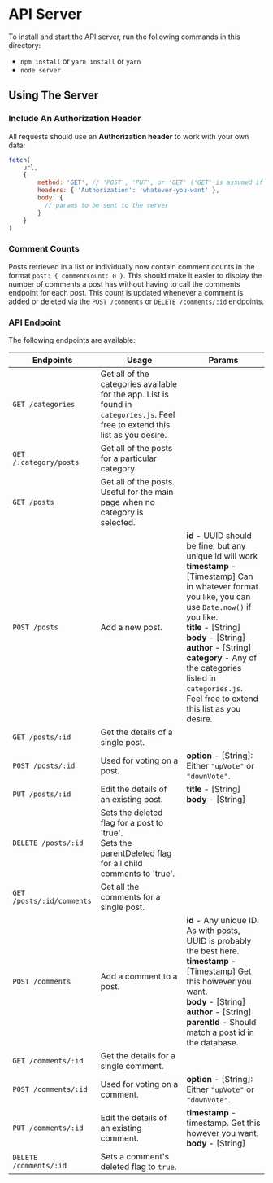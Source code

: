 # API Server

To install and start the API server, run the following commands in this directory:

* `npm install` or `yarn install` or `yarn`
* `node server`

## Using The Server

### Include An Authorization Header

All requests should use an **Authorization header** to work with your own data:

```js
fetch(
    url,
    {
      	method: 'GET', // 'POST', 'PUT', or 'GET' ('GET' is assumed if left off)
        headers: { 'Authorization': 'whatever-you-want' },
     	body: {
          // params to be sent to the server
        }
    }
)
```

### Comment Counts
Posts retrieved in a list or individually now contain comment counts in the format `post: { commentCount: 0 }`.  This should make it easier to display the number of comments a post has without having to call the comments endpoint for each post.   This count is updated whenever a comment is added or deleted via the `POST /comments` or `DELETE /comments/:id` endpoints.

### API Endpoint

The following endpoints are available:

| Endpoints                 | Usage                                    | Params                                   |
| ------------------------- | ---------------------------------------- | ---------------------------------------- |
| `GET /categories`         | Get all of the categories available for the app. List is found in `categories.js`. Feel free to extend this list as you desire. |                                          |
| `GET /:category/posts`    | Get all of the posts for a particular category. |                                          |
| `GET /posts`              | Get all of the posts. Useful for the main page when no category is selected. |                                          |
| `POST /posts`             | Add a new post.                          | **id** - UUID should be fine, but any unique id will work <br> **timestamp** - [Timestamp] Can in whatever format you like, you can use `Date.now()` if you like. <br> **title** - [String] <br> **body** - [String] <br> **author** - [String] <br> **category** -  Any of the categories listed in `categories.js`. Feel free to extend this list as you desire. |
| `GET /posts/:id`          | Get the details of a single post.        |                                          |
| `POST /posts/:id`         | Used for voting on a post.               | **option** - [String]: Either `"upVote"` or `"downVote"`. |
| `PUT /posts/:id`          | Edit the details of an existing post.    | **title** - [String] <br> **body** - [String] |
| `DELETE /posts/:id`       | Sets the deleted flag for a post to 'true'. <br> Sets the parentDeleted flag for all child comments to 'true'. |                                          |
| `GET /posts/:id/comments` | Get all the comments for a single post.  |                                          |
| `POST /comments`          | Add a comment to a post.                 | **id** - Any unique ID. As with posts, UUID is probably the best here. <br> **timestamp** - [Timestamp] Get this however you want. <br> **body** - [String] <br> **author** - [String] <br> **parentId** - Should match a post id in the database. |
| `GET /comments/:id`       | Get the details for a single comment.    |                                          |
| `POST /comments/:id`      | Used for voting on a comment.            | **option** - [String]: Either `"upVote"` or `"downVote"`. |
| `PUT /comments/:id`       | Edit the details of an existing comment. | **timestamp** - timestamp. Get this however you want. <br> **body** - [String] |
| `DELETE /comments/:id`    | Sets a comment's deleted flag to `true`. | &nbsp;                                   |
